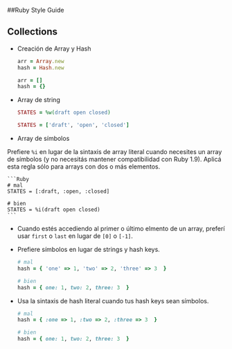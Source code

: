 ##Ruby Style Guide

## Collections

* Creación de Array y Hash 

    ```Ruby
    arr = Array.new
    hash = Hash.new

    arr = []
    hash = {}
    ```

* Array de string


    ```Ruby
    STATES = %w(draft open closed)

    STATES = ['draft', 'open', 'closed']
    ```
* Array de símbolos

Prefiere `%i` en lugar de la sintaxis de array literal cuando
necesites un array de símbolos (y no necesitás mantener compatibilidad
con Ruby 1.9). Aplicá esta regla sólo para arrays con dos o más
elementos.

    ```Ruby
    # mal
    STATES = [:draft, :open, :closed]

    # bien
    STATES = %i(draft open closed)
    ```

* Cuando estés accediendo al primer o último elmento de un array, preferí
usar `first` o `last` en lugar de `[0]` o `[-1]`.

* Prefiere símbolos en lugar de strings y hash keys.

    ```Ruby
    # mal
    hash = { 'one' => 1, 'two' => 2, 'three' => 3  }

    # bien
    hash = { one: 1, two: 2, three: 3  }
    ```
* Usa la sintaxis de hash literal cuando tus hash keys sean símbolos.

    ```Ruby
    # mal
    hash = { :one => 1, :two => 2, :three => 3  }

    # bien
    hash = { one: 1, two: 2, three: 3  }
    ```

    ```
